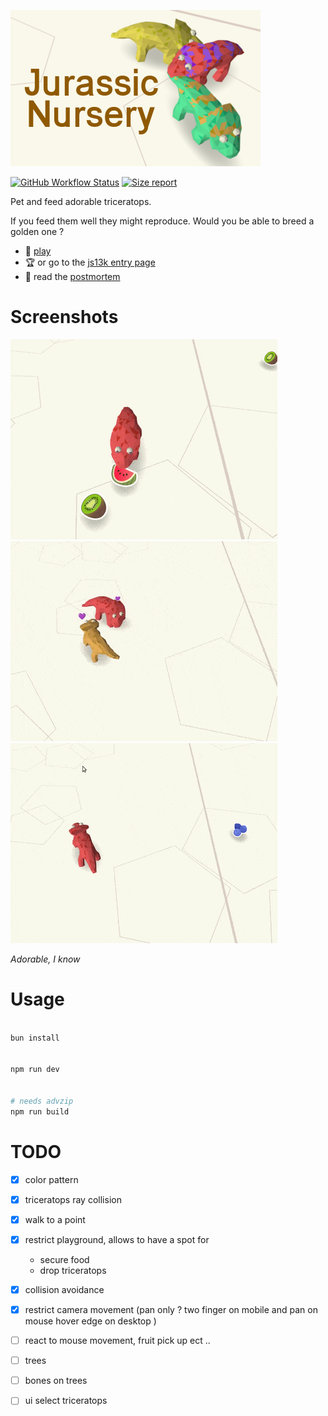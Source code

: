 ![Jurassic Nursery](./doc/images/400x250.png)

[![GitHub Workflow Status](https://img.shields.io/github/actions/workflow/status/Platane/jurassic-nursery/main.yml?style=flat-square)](https://github.com/Platane/jurassic-nursery/actions/workflows/main.yml) [![Size report](https://img.shields.io/endpoint?url=https://platane.github.io/jurassic-nursery/shieldio_size.json&style=flat-square)](https://platane.github.io/jurassic-nursery/bundle.zip)

Pet and feed adorable triceratops.

If you feed them well they might reproduce. Would you be able to breed a golden one ?

- 🦎 [play](https://platane.github.io/jurassic-nursery/)
- 🏆 or go to the [js13k entry page](https://js13kgames.com/entries/jurassic-nursery)
- 📓 read the [postmortem](./doc/postmortem/index.md)

# Screenshots

[![triceratops eating fruits](./doc/postmortem/images/eat.gif)](./doc/postmortem/images/eat.mp4)
[![triceratops mating](./doc/postmortem/images/mate.gif)](./doc/postmortem/images/mate.mp4)
[![picking fruits](./doc/postmortem/images/pick.gif)](./doc/postmortem/images/pick.mp4)

_Adorable, I know_

# Usage

```sh

bun install


npm run dev


# needs advzip
npm run build

```

# TODO

- [x] color pattern
- [x] triceratops ray collision
- [x] walk to a point
- [x] restrict playground, allows to have a spot for
  - secure food
  - drop triceratops
- [x] collision avoidance
- [x] restrict camera movement (pan only ? two finger on mobile and pan on mouse hover edge on desktop )

- [ ] react to mouse movement, fruit pick up ect ..
- [ ] trees
- [ ] bones on trees
- [ ] ui select triceratops
